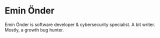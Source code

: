 # Emin Önder
Emin Önder is software developer & cybersecurity specialist. A bit writer. Mostly, a growth bug hunter.
